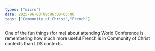 ```yaml
---
types: ["micro"]
date: 2025-06-03T09:06:03-05:00
tags: ["Community of Christ","French"]
---
```

One of the fun things (for me) about attending World Conference is remembering how much more useful French is in Community of Christ contexts than LDS contexts.